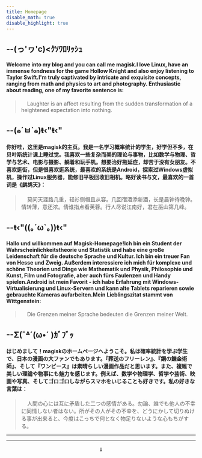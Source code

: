 ```yaml
---
title: Homepage
disable_math: true
disable_highlight: true
---
```


--(っ'ヮ'c)<ｸｿﾜﾛﾘｯｼｭ
--

#### Welcome into my blog and you can call me magisk.I love Linux, have an immense fondness for the game Hollow Knight and also enjoy listening to Taylor Swift.I'm truly captivated by intricate and exquisite concepts, ranging from math and physics to art and photography. Enthusiastic about reading, one of my favorite sentence is:

>     Laughter is an affect resulting from the sudden transformation of a heightened expectation into nothing.

--(๑´ㅂ`๑)ŧ‹"ŧ‹"
--

#### 你好哇，这里是magisk的主页。我是一名学习概率统计的学生，好学但不多，在贝叶斯统计课上睡过觉。我喜欢一些复杂而美的理论与事物，比如数学与物理、哲学与艺术、电影与摄影、躺着和玩手机。想要治好拖延症，却苦于没有女朋友。不喜欢逛街，但是很喜欢逛系统，最喜欢的系统是Android，探索过Windows虚拟机，操作过Linux服务器，能修旧平板回收旧相机。略好读书与文，最喜欢的一首词是《鹧鸪天》：

>     莫问天涯路几重，轻衫侧帽且从容。几回宿酒添新酒，长是晨钟待晚钟。情转薄，意还浓。倩谁指点看芙蓉。行人尽说江南好，君在巫山第几峰。

--ŧ‹"((｡´ω`｡))ŧ‹"
--

#### Hallo und willkommen auf Magisk-Homepage!Ich bin ein Student der Wahrscheinlichkeitstheorie und Statistik und habe eine große Leidenschaft für die deutsche Sprache und Kultur. Ich bin ein treuer Fan von Hesse und Zweig. Außerdem interessiere ich mich für komplexe und schöne Theorien und Dinge wie Mathematik und Physik, Philosophie und Kunst, Film und Fotografie, aber auch fürs Faulenzen und Handy spielen.Android ist mein Favorit - ich habe Erfahrung mit Windows-Virtualisierung und Linux-Servern und kann alte Tablets reparieren sowie gebrauchte Kameras aufarbeiten.Mein Lieblingszitat stammt von Wittgenstein: 

>     Die Grenzen meiner Sprache bedeuten die Grenzen meiner Welt.

--Σ(¯ᐞ´(ω•´ )ｶﾞﾌﾞｯ
--

#### はじめまして！magiskのホームページへようこそ。私は確率統計を学ぶ学生で、日本の漫画の大ファンでもあります。『葬送のフリーレン』、『鋼の錬金術師』、そして『ワンピース』は素晴らしい漫画作品だと思います。また、複雑で美しい理論や物事にも魅力を感じます。例えば、数学や物理学、哲学や芸術、映画や写真、そしてゴロゴロしながらスマホをいじることも好きです。私の好きな言葉は：

>     人間の心には互に矛盾した二つの感情がある。勿論、誰でも他人の不幸に同情しない者はない。所がその人がその不幸を、どうにかして切りぬける事が出来ると、今度はこっちで何となく物足りないような心もちがする。

-------
-------

$$\Downarrow$$
